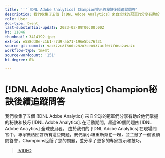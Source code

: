 ```yaml
---
title: '''[!DNL Adobe Analytics] Champion提示與秘訣後續追蹤問答'
description: 我們收集了五個 [!DNL Adobe Analytics] 來自全球的冠軍們分享有助於他們掌握的秘訣和技巧 [!DNL Adobe Analytics]. During the event, over 90 questions were asked by [!DNL Adobe Analytics] 全球使用者。 由於我們的 [!DNL Adobe Analytics] 在現場問答中，專家無法回答所有這些問題，我們讓小組重新聚在一起，並主辦了一個後續問答會，Champions回答了您的問題，並分享了更多的專家提示和技巧。
role: User
doc-type: Event
last-substantial-update: 2023-02-09T00:00:00Z
kt: 11846
thumbnail: 3414192.jpeg
exl-id: e558dd0e-c1b1-47d9-ab71-196e5bc76f31
source-git-commit: 9ac872c8f56dc25207ce0537acf007f6ea2a9a7c
workflow-type: tm+mt
source-wordcount: '151'
ht-degree: 0%

---
```


# [!DNL Adobe Analytics] Champion秘訣後續追蹤問答

我們收集了五個 [!DNL Adobe Analytics] 來自全球的冠軍們分享有助於他們掌握的秘訣和技巧 [!DNL Adobe Analytics]. 在活動期間，超過90個問題由 [!DNL Adobe Analytics] 全球使用者。 由於我們的 [!DNL Adobe Analytics] 在現場問答中，專家無法回答所有這些問題，我們讓小組重新聚在一起，並主辦了一個後續問答會，Champions回答了您的問題，並分享了更多的專家提示和技巧。

>[!VIDEO](https://video.tv.adobe.com/v/3414192/?quality=12&learn=on)
